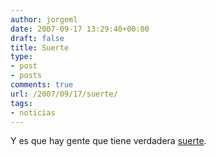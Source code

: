 ```yaml
---
author: jorgeml
date: 2007-09-17 13:29:40+00:00
draft: false
title: Suerte
type: 
- post
- posts
comments: true
url: /2007/09/17/suerte/
tags:
- noticias
---
```


Y es que hay gente que tiene verdadera [suerte](http://www.levante-emv.com/secciones/noticia.jsp?pRef=3659_9_345308__Sociedad-Tres-aticos-Proteccion-Oficial-para-hijos-presidente-Real-Madrid).
